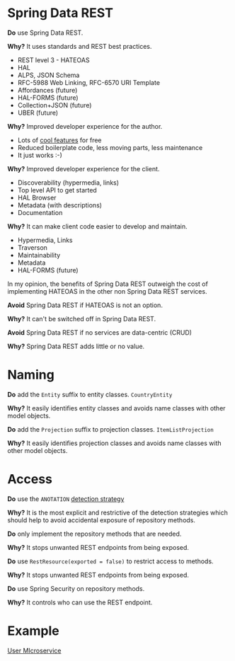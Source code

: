 # Spring Data REST

__Do__ use Spring Data REST.

__Why?__ It uses standards and REST best practices.

* REST level 3 - HATEOAS
* HAL 
* ALPS, JSON Schema
* RFC-5988 Web Linking, RFC-6570 URI Template
* Affordances (future)
* HAL-FORMS (future)
* Collection+JSON (future)
* UBER (future)

__Why?__ Improved developer experience for the author.

* Lots of [cool features](https://github.com/marklishman/colors-microservices/blob/master/purple/README.md) for free
* Reduced boilerplate code, less moving parts, less maintenance
* It just works :-)

__Why?__ Improved developer experience for the client.

* Discoverability (hypermedia, links)
* Top level API to get started
* HAL Browser
* Metadata (with descriptions)
* Documentation

__Why?__ It can make client code easier to develop and maintain.

* Hypermedia, Links
* Traverson
* Maintainability
* Metadata
* HAL-FORMS (future)

In my opinion, the benefits of Spring Data REST outweigh the cost of implementing 
HATEOAS in the other non Spring Data REST services.


__Avoid__ Spring Data REST if HATEOAS is not an option.

__Why?__ It can't be switched off in Spring Data REST.


__Avoid__ Spring Data REST if no services are data-centric (CRUD)

__Why?__ Spring Data REST adds little or no value.


# Naming

__Do__ add the `Entity` suffix to entity classes. `CountryEntity`

__Why?__ It easily identifies entity classes and avoids name classes with other model objects.

__Do__ add the `Projection` suffix to projection classes. `ItemListProjection`

__Why?__ It easily identifies projection classes and avoids name classes with other model objects.


# Access

__Do__ use the `ANOTATION` [detection strategy](https://docs.spring.io/spring-data/rest/docs/current/reference/html/#getting-started.setting-repository-detection-strategy)

__Why?__ It is the most explicit and restrictive of the detection strategies which should help to avoid accidental 
exposure of repository methods.

__Do__ only implement the repository methods that are needed.

__Why?__ It stops unwanted REST endpoints from being exposed.

__Do__ use `RestResource(exported = false)` to restrict access to methods.

__Why?__ It stops unwanted REST endpoints from being exposed.

__Do__ use Spring Security on repository methods.

__Why?__ It controls who can use the REST endpoint.

# Example

[User MIcroservice](https://github.com/marklishman/user-microservice)
